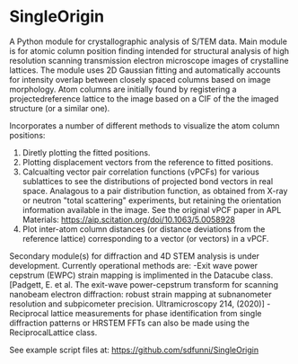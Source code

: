 # SingleOrigin

A Python module for crystallographic analysis of S/TEM data.
Main module is for atomic column position finding intended for structural analysis of high resolution scanning transmission electron microscope images of crystalline lattices. The module uses 2D Gaussian fitting and automatically accounts for intensity overlap between closely spaced columns based on image morphology. Atom columns are initially found by registering a projectedreference lattice to the image based on a CIF of the the imaged structure (or a similar one).

Incorporates a number of different methods to visualize the atom column positions:
1) Diretly plotting the fitted positions.
2) Plotting displacement vectors from the reference to fitted positions.
3) Calcualting vector pair correlation functions (vPCFs) for various sublattices to see the distributions of projected bond vectors in real space. Analagous to a pair distribution function, as obtained from X-ray or neutron "total scattering" experiments, but retaining the orientation information available in the image. See the original vPCF paper in APL Materials: https://aip.scitation.org/doi/10.1063/5.0058928
4) Plot inter-atom column distances (or distance deviations from the reference lattice) corresponding to a vector (or vectors) in a vPCF.

Secondary module(s) for diffraction and 4D STEM analysis is under development. Currently operational methods are:
-Exit wave power cepstrum (EWPC) strain mapping is implimented in the Datacube class. [Padgett, E. et al. The exit-wave power-cepstrum transform for scanning nanobeam electron diffraction: robust strain mapping at subnanometer resolution and subpicometer precision. Ultramicroscopy 214, (2020)]
-Reciprocal lattice measurements for phase identification from single diffraction patterns or HRSTEM FFTs can also be made using the ReciprocalLattice class.

See example script files at: https://github.com/sdfunni/SingleOrigin 
